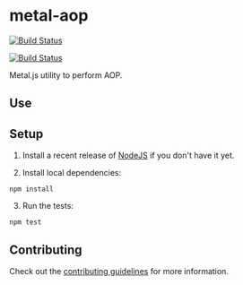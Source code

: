 # metal-aop

[![Build Status](https://travis-ci.org/metal/metal-aop.svg?branch=master)](https://travis-ci.org/metal/metal-aop)

[![Build Status](https://saucelabs.com/browser-matrix/metal-aop.svg)](#)

Metal.js utility to perform AOP.

## Use

## Setup

1. Install a recent release of [NodeJS](https://nodejs.org/en/download/) if you
don't have it yet.

2. Install local dependencies:

  ```
  npm install
  ```

3. Run the tests:

  ```
  npm test
  ```

## Contributing

Check out the [contributing guidelines](https://github.com/metal/metal-aop/blob/master/CONTRIBUTING.md) for more information.
